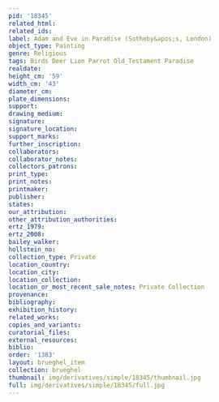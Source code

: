 ```yaml
---
pid: '18345'
related_html: 
related_ids: 
label: Adam and Eve in Paradise (Sotheby&apos;s, London)
object_type: Painting
genre: Religious
tags: Birds Deer Lion Parrot Old_Testament Paradise
realdate: 
height_cm: '59'
width_cm: '43'
diameter_cm: 
plate_dimensions: 
support: 
drawing_medium: 
signature: 
signature_location: 
support_marks: 
further_inscription: 
collaborators: 
collaborator_notes: 
collectors_patrons: 
print_type: 
print_notes: 
printmaker: 
publisher: 
states: 
our_attribution: 
other_attribution_authorities: 
ertz_1979: 
ertz_2008: 
bailey_walker: 
hollstein_no: 
collection_type: Private
location_country: 
location_city: 
location_collection: 
location_or_most_recent_sale_notes: Private Collection
provenance: 
bibliography: 
exhibition_history: 
related_works: 
copies_and_variants: 
curatorial_files: 
external_resources: 
biblio: 
order: '1383'
layout: brueghel_item
collection: brueghel
thumbnail: img/derivatives/simple/18345/thumbnail.jpg
full: img/derivatives/simple/18345/full.jpg
---
```

